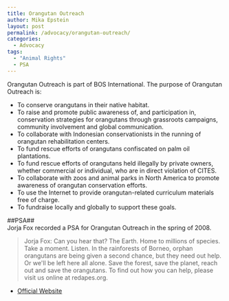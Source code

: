```yaml
---
title: Orangutan Outreach
author: Mika Epstein
layout: post
permalink: /advocacy/orangutan-outreach/
categories:
  - Advocacy
tags: 
  - "Animal Rights"
  - PSA
---
```


Orangutan Outreach is part of BOS International. The purpose of Orangutan Outreach is:  
* To conserve orangutans in their native habitat.  
* To raise and promote public awareness of, and participation in, conservation strategies for orangutans through grassroots campaigns, community involvement and global communication.  
* To collaborate with Indonesian conservationists in the running of orangutan rehabilitation centers.  
* To fund rescue efforts of orangutans confiscated on palm oil plantations.  
* To fund rescue efforts of orangutans held illegally by private owners, whether commercial or individual, who are in direct violation of CITES.  
* To collaborate with zoos and animal parks in North America to promote awareness of orangutan conservation efforts.  
* To use the Internet to provide orangutan-related curriculum materials free of charge.  
* To fundraise locally and globally to support these goals.

##PSA##  
Jorja Fox recorded a PSA for Orangutan Outreach in the spring of 2008.

> Jorja Fox: Can you hear that? The Earth. Home to millions of species. Take a moment. Listen. In the rainforests of Borneo, orphan orangutans are being given a second chance, but they need out help. Or we'll be left here all alone. Save the forest, save the planet, reach out and save the orangutans. To find out how you can help, please visit us online at redapes.org.

* [Official Website](http://redapes.org)
